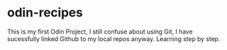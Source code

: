 # odin-recipes
This is my first Odin Project, I still confuse about using Git, I have sucessfully linked Github to my local repos anyway. Learning step by step.